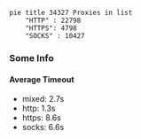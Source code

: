 
```mermaid
pie title 34327 Proxies in list
    "HTTP" : 22798
    "HTTPS": 4798
    "SOCKS" : 10427
```

### Some Info
#### Average Timeout

- mixed: 2.7s
- http: 1.3s
- https: 8.6s
- socks: 6.6s